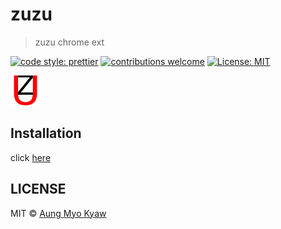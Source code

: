 # zuzu

> zuzu chrome ext

[![code style: prettier][prettier]][prettier-url]
[![contributions welcome][contri]][contri-url]
[![License: MIT][license]][license-url]

<img src="./icon48.png" alt="zuzu chrome ext">

## Installation

click [ here ][webstore-url]

[webstore-url]: https://chrome.google.com/webstore/detail/zuzu/bihjcllopggkliknhhboemalejjkbhao

## LICENSE

MIT © [Aung Myo Kyaw](https://github.com/AungMyoKyaw)

[contri]: https://img.shields.io/badge/contributions-welcome-brightgreen.svg?style=flat-square
[contri-url]: https://github.com/AungMyoKyaw/ZUZU/issues
[license]: https://img.shields.io/badge/License-MIT-brightgreen.svg?style=flat-square
[license-url]: https://opensource.org/licenses/MIT
[prettier]: https://img.shields.io/badge/code_style-prettier-ff69b4.svg?style=flat-square
[prettier-url]: https://github.com/prettier/prettier
